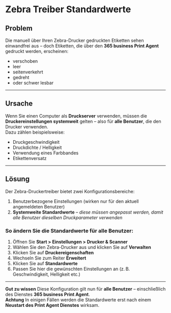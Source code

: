 # Zebra Treiber Standardwerte 

## Problem

Die manuell über Ihren Zebra-Drucker gedruckten Etiketten sehen einwandfrei aus – doch Etiketten, die über den **365 business Print Agent** gedruckt werden, erscheinen:

- verschoben  
- leer  
- seitenverkehrt  
- gedreht  
- oder schwer lesbar

---

## Ursache

Wenn Sie einen Computer als **Druckserver** verwenden, müssen die **Druckereinstellungen systemweit** gelten – also für **alle Benutzer**, die den Drucker verwenden.  
Dazu zählen beispielsweise:

- Druckgeschwindigkeit  
- Druckdichte / Helligkeit  
- Verwendung eines Farbbandes  
- Etikettenversatz

---

## Lösung

Der Zebra-Druckertreiber bietet zwei Konfigurationsbereiche:

1. Benutzerbezogene Einstellungen (wirken nur für den aktuell angemeldeten Benutzer)
2. **Systemweite Standardwerte** – *diese müssen angepasst werden, damit alle Benutzer dieselben Druckparameter verwenden*

### So ändern Sie die Standardwerte für alle Benutzer:

1. Öffnen Sie **Start > Einstellungen > Drucker & Scanner**
2. Wählen Sie den Zebra-Drucker aus und klicken Sie auf **Verwalten**
3. Klicken Sie auf **Druckereigenschaften**
4. Wechseln Sie zum Reiter **Erweitert**
5. Klicken Sie auf **Standardwerte**
6. Passen Sie hier die gewünschten Einstellungen an (z. B. Geschwindigkeit, Helligkeit etc.)

---

<div class="alert alert-notice">
    <i class="fa-duotone fa-solid fa-lightbulb fa-xl"></i>
    <strong>Gut zu wissen</strong>
	Diese Konfiguration gilt nun für <b>alle Benutzer</b> – einschließlich des Dienstes <b>365 business Print Agent</b>.	
</div>

<div class="alert alert-warn">
    <i class="fa-duotone fa-solid fa-triangle-exclamation fa-xl"></i>
    <strong>Achtung</strong>
    In einigen Fällen werden die Standardwerte erst nach einem <b>Neustart des Print Agent Dienstes</b> wirksam.
</div>